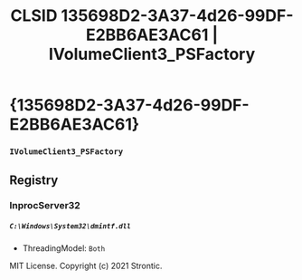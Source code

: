 ﻿---
title: "CLSID 135698D2-3A37-4d26-99DF-E2BB6AE3AC61 | IVolumeClient3_PSFactory"
excerpt: What is COM-Object CLSID 135698D2-3A37-4d26-99DF-E2BB6AE3AC61?
---

# {135698D2-3A37-4d26-99DF-E2BB6AE3AC61}

### `IVolumeClient3_PSFactory`

## Registry


### InprocServer32

##### `C:\Windows\System32\dmintf.dll`
* ThreadingModel: `Both`

MIT License. Copyright (c) 2021 Strontic.


